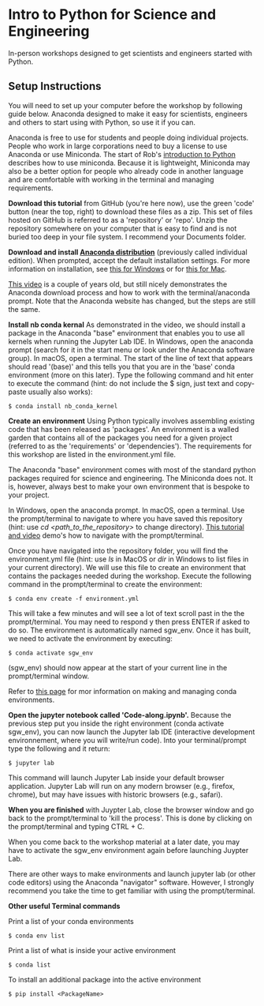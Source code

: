 # Intro to Python for Science and Engineering

In-person workshops designed to get scientists and engineers started with Python. 


## Setup Instructions

You will need to set up your computer before the workshop by following guide below. Anaconda designed to make it easy for scientists, engineers and others to start using with Python, so use it if you can. 

Anaconda is free to use for students and people doing individual projects. People who work in large corporations need to buy a license to use Anaconda or use Miniconda. The start of Rob's [introduction to Python](https://www.youtube.com/watch?v=wF9ZlPOCwIc&t=193s) describes how to use miniconda. Because it is lightweight, Miniconda may also be a better option for people who already code in another language and are comfortable with working in the terminal and managing requirements.

__Download this tutorial__ from GitHub (you're here now), use the green 'code' button (near the top, right) to download these files as a zip. This set of files hosted on GitHub is referred to as a 'repository' or 'repo'. Unzip the repository somewhere on your computer that is easy to find and is not buried too deep in your file system. I recommend your Documents folder.

__Download and install [Anaconda distribution](https://www.anaconda.com/products/distribution)__ (previously called individual edition). When prompted, accept the default installation settings. For more information on installation, see [this for Windows](https://docs.anaconda.com/anaconda/install/windows/) or for [this for Mac](https://docs.anaconda.com/anaconda/install/mac-os/).

[This video](https://www.youtube.com/watch?v=FdatS_NKVrM) is a couple of years old, but still nicely demonstrates the Anaconda download process and how to work with the terminal/anaconda prompt. Note that the Anaconda website has changed, but the steps are still the same.

__Install nb conda kernal__ As demonstrated in the video, we should install a package in the Anaconda "base" environment that enables you to use all kernels when running the Jupyter Lab IDE. In Windows, open the anaconda prompt (search for it in the start menu or look under the Anaconda software group). In macOS, open a terminal. The start of the line of text that appears should read '(base)' and this tells you that you are in the 'base' conda environment (more on this later). Type the following command and hit enter to execute the command (hint: do not include the $ sign, just text and copy-paste usually also works): 

    $ conda install nb_conda_kernel

__Create an environment__ Using Python typically involves assembling existing code that has been released as 'packages'. An environment is a walled garden that contains all of the packages you need for a given project (referred to as the 'requirements' or 'dependencies'). The requirements for this workshop are listed in the environment.yml file. 

The Anaconda "base" environment comes with most of the standard python packages required for science and engineering. The Miniconda does not. It is, however, always best to make your own environment that is bespoke to your project. 

In Windows, open the anaconda prompt. In macOS, open a terminal. Use the prompt/terminal to navigate to where you have saved this repository (hint: use _cd \<path_to_the_repository\>_ to change directory). [This tutorial and video](https://medium.com/geekculture/basic-bash-commands-c54933183c89) demo's how to navigate with the prompt/terminal.
 
Once you have navigated into the repository folder, you will find the environment.yml file (hint: use _ls_ in MacOS or _dir_ in Windows to list files in your current directory). We will use this file to create an environment that contains the packages needed during the workshop. Execute the following command in the prompt/terminal to create the environment:
 
    $ conda env create -f environment.yml
 
This will take a few minutes and will see a lot of text scroll past in the the prompt/terminal. You may need to respond y then press ENTER if asked to do so. The environment is automatically named sgw_env. Once it has built, we need to activate the environment by executing:
 
    $ conda activate sgw_env
 
\(sgw_env\) should now appear at the start of your current line in the prompt/terminal window.

Refer to [this page](https://conda.io/projects/conda/en/latest/user-guide/tasks/manage-environments.html) for mor information on making and managing conda environments.

__Open the jupyter notebook called 'Code-along.ipynb'.__ Because the previous step put you inside the right environment (conda activate sgw_env), you can now launch the Jupyter lab IDE (interactive development environnement, where you will write/run code). Into your terminal/prompt type the following and it return:

    $ jupyter lab
 
This command will launch Jupyter Lab inside your default browser application. Jupyter Lab will run on any modern browser (e.g., firefox, chrome), but may have issues with historic browsers (e.g., safari).

__When you are finished__ with Juypter Lab, close the browser window and go back to the prompt/terminal to 'kill the process'. This is done by clicking on the prompt/terminal and typing CTRL + C.

When you come back to the workshop material at a later date, you may have to activate the sgw_env environment again before launching Juypter Lab. 

There are other ways to make environments and launch jupyter lab (or other code editors) using the Anaconda "navigator" software. However, I strongly recommend you take the time to get familiar with using the prompt/terminal. 
 
 
**Other useful Terminal commands**
 
Print a list of your conda environments
  
    $ conda env list
 
Print a list of what is inside your active environment
  
    $ conda list

To install an additional package into the active environment

    $ pip install <PackageName>